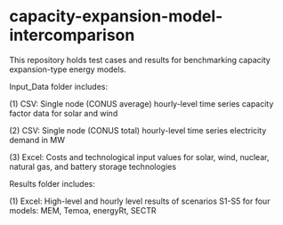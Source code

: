 # capacity-expansion-model-intercomparison

This repository holds test cases and results for benchmarking capacity expansion-type energy models.

Input_Data folder includes:

(1) CSV: Single node (CONUS average) hourly-level time series capacity factor data for solar and wind

(2) CSV: Single node (CONUS total) hourly-level time series electricity demand in MW

(3) Excel: Costs and technological input values for solar, wind, nuclear, natural gas, and battery storage technologies


Results folder includes:

(1) Excel: High-level and hourly level results of scenarios S1-S5 for four models: MEM, Temoa, energyRt, SECTR
